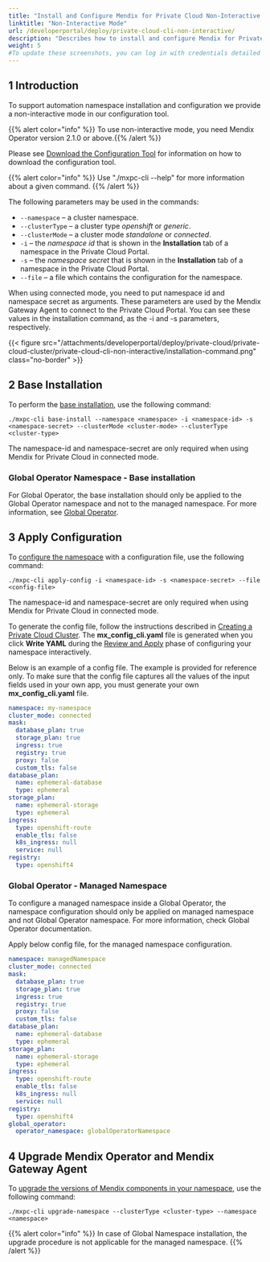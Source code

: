 ```yaml
---
title: "Install and Configure Mendix for Private Cloud Non-Interactive Mode"
linktitle: "Non-Interactive Mode"
url: /developerportal/deploy/private-cloud-cli-non-interactive/
description: "Describes how to install and configure Mendix for Private Cloud in non-interactive mode"
weight: 5
#To update these screenshots, you can log in with credentials detailed in How to Update Screenshots Using Team Apps.
---
```


## 1 Introduction

To support automation namespace installation and configuration we provide a non-interactive mode in our configuration tool.

{{% alert color="info" %}} To use non-interactive mode, you need Mendix Operator version 2.1.0 or above.{{% /alert %}}

Please see [Download the Configuration Tool](/developerportal/deploy/standard-operator/#download-configuration-tool) for information on how to download the configuration tool.

{{% alert color="info" %}} Use "./mxpc-cli <command> --help" for more information about a given command. {{% /alert %}}

The following parameters may be used in the commands:
  
* `--namespace` – a cluster namespace.
* `--clusterType` – a cluster type *openshift* or *generic*.
* `--clusterMode` – a cluster mode *standalone* or *connected*.
* `-i` – the *namespace id* that is shown in the **Installation** tab of a namespace in the Private Cloud Portal.
* `-s` – the *namespace secret* that is shown in the **Installation** tab of a namespace in the Private Cloud Portal.
* `--file` – a file which contains the configuration for the namespace.

When using connected mode, you need to put namespace id and namespace secret as arguments. These parameters are used by the Mendix Gateway Agent to connect to the Private Cloud Portal. You can see these values in the installation command, as the -i and -s parameters, respectively.

{{< figure src="/attachments/developerportal/deploy/private-cloud/private-cloud-cluster/private-cloud-cli-non-interactive/installation-command.png" class="no-border" >}}

## 2 Base Installation

To perform the [base installation](/developerportal/deploy/standard-operator/#base-installation), use the following command:

```shell {linenos=false}
./mxpc-cli base-install --namespace <namespace> -i <namespace-id> -s <namespace-secret> --clusterMode <cluster-mode> --clusterType <cluster-type>
```

The namespace-id and namespace-secret are only required when using Mendix for Private Cloud in connected mode.

### Global Operator Namespace - Base installation

For Global Operator, the base installation should only be applied to the Global Operator namespace and not to the managed namespace. For more information, see [Global Operator](/developerportal/deploy/global-operator/).

## 3 Apply Configuration

To [configure the namespace](/developerportal/deploy/standard-operator/#configure-namespace) with a configuration file, use the following command:

```shell {linenos=false}
./mxpc-cli apply-config -i <namespace-id> -s <namespace-secret> --file <config-file>
```

The namespace-id and namespace-secret are only required when using Mendix for Private Cloud in connected mode.

To generate the config file, follow the instructions described in [Creating a Private Cloud Cluster](/developerportal/deploy/private-cloud-cluster/). The **mx_config_cli.yaml** file is generated when you click **Write YAML** during the [Review and Apply](/developerportal/deploy/standard-operator/#review-apply) phase of configuring your namespace interactively.

Below is an example of a config file. The example is provided for reference only. To make sure that the config file captures all the values of the input fields used in your own app, you must generate your own **mx_config_cli.yaml** file.

```yaml
namespace: my-namespace
cluster_mode: connected
mask:
  database_plan: true
  storage_plan: true
  ingress: true
  registry: true
  proxy: false
  custom_tls: false
database_plan:
  name: ephemeral-database
  type: ephemeral
storage_plan:
  name: ephemeral-storage
  type: ephemeral
ingress:
  type: openshift-route
  enable_tls: false
  k8s_ingress: null
  service: null
registry:
  type: openshift4
```

### Global Operator - Managed Namespace 

To configure a managed namespace inside a Global Operator, the namespace configuration should only be applied on managed namespace and not Global Operator namespace. For more information, check Global Operator documentation.

Apply below config file, for the managed namespace configuration.

```yaml
namespace: managedNamespace
cluster_mode: connected
mask:
  database_plan: true
  storage_plan: true
  ingress: true
  registry: true
  proxy: false
  custom_tls: false
database_plan:
  name: ephemeral-database
  type: ephemeral
storage_plan:
  name: ephemeral-storage
  type: ephemeral
ingress:
  type: openshift-route
  enable_tls: false
  k8s_ingress: null
  service: null
registry:
  type: openshift4
global_operator:
  operator_namespace: globalOperatorNamespace
```

## 4 Upgrade Mendix Operator and Mendix Gateway Agent

To [upgrade the versions of Mendix components in your namespace](/developerportal/deploy/private-cloud-upgrade-guide/#upgrade-cluster), use the following command:

```shell {linenos=false}
./mxpc-cli upgrade-namespace --clusterType <cluster-type> --namespace <namespace>

```

{{% alert color="info" %}}
In case of Global Namespace installation, the upgrade procedure is not applicable for the managed namespace.
{{% /alert %}}
